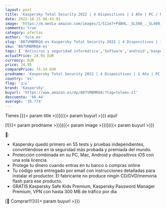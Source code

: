 ```yaml
---
layout: post
title: 'Kaspersky Total Security 2022 | 4 Dispositivos | 1 Año | PC / Mac / Android | Código de activación enviado por email'
date: 2022-10-15 06:43:01
image: 'https://m.media-amazon.com/images/I/511e7+P4BHL._SL500_._SL400_.jpg'
comments: true
category: ofertas
author: 'tole.es'
slug: 'B07VMBMRQ4-es Kaspersky Total Security 2022 | 4 Dispositivos | 1 Año |...'
sku: 'B07VMBMRQ4-es'
tags: [ 'Antivirus y seguridad informática','Software','android','kaspersky','🇪🇸', ]
actualPrice: 24.95 EUR
currency: EUR
price: 24.95
comparePrice: 74.34 EUR
prodname: 'Kaspersky Total Security 2022 | 4 Dispositivos | 1 Año | PC / Mac / Android | Código de activación enviado por email'
country: 'es'
flag: '🇪🇸'
brand: 'Kaspersky'
buyurl: 'https://www.amazon.es/dp/B07VMBMRQ4/?tag=tolees-21'
descuento: '66.44'
average: '35.774'
---
```


Tienes [{{< param title >}}]({{< param buyurl >}}) aqui!

[![{{< param prodname >}}]({{< param image >}})]({{< param buyurl >}})

🔎:

- Kaspersky quedó primero en 55 tests y pruebas independientes, convirtiéndose en la seguridad más probada y premiada del mundo.
- Protección combinada en su PC, Mac, Android y dispositivos iOS con una sola licencia.
- Protege tu dinero cuando entras en tu banco o compras online
- Tu código será entregado por email con instrucciones detalladas para instalar el productor. El fabricante no produce ningín CD/DVD/memoria flash para ese producto.
- GRATIS Kaspersky Safe Kids Premium, Kaspersky Password Manager Premium, VPN con hasta 300 MB de tráfico por día

[🛒 Comprar!!!]({{< param buyurl >}})
